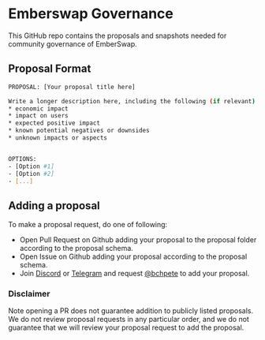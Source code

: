 # Emberswap Governance
This GitHub repo contains the proposals and snapshots needed for community governance of EmberSwap.

## Proposal Format
```sh
PROPOSAL: [Your proposal title here]

Write a longer description here, including the following (if relevant):
* economic impact
* impact on users
* expected positive impact
* known potential negatives or downsides
* unknown impacts or aspects


OPTIONS:
- [Option #1]
- [Option #2]
- [...]
```
## Adding a proposal

To make a proposal request, do one of following:
  + Open Pull Request on Github adding your proposal to the proposal folder according to the proposal schema.
  + Open Issue on Github adding your proposal according to the proposal schema.
  + Join [Discord](https://discord.com/invite/x3TsF9MBrq) or [Telegram](https://t.me/IncinerateOfficial) and request [@bchpete](https://t.me/bchpete) to add your proposal.
### Disclaimer

Note opening a PR does not guarantee addition to publicly listed proposals.
We do not review proposal requests in any particular order, and we do not
guarantee that we will review your proposal request to add the proposal.
